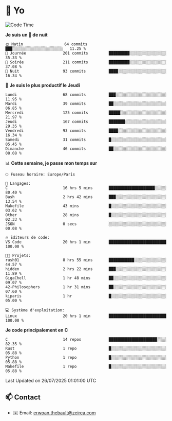# 👋 Yo

<!--START_SECTION:waka-->
![Code Time](http://img.shields.io/badge/Code%20Time-192%20hrs%2013%20mins-blue)

**Je suis un 🦉 de nuit** 

```text
🌞 Matin                  64 commits          ███░░░░░░░░░░░░░░░░░░░░░░   11.25 % 
🌆 Journée                201 commits         █████████░░░░░░░░░░░░░░░░   35.33 % 
🌃 Soirée                 211 commits         █████████░░░░░░░░░░░░░░░░   37.08 % 
🌙 Nuit                   93 commits          ████░░░░░░░░░░░░░░░░░░░░░   16.34 % 
```
📅 **Je suis le plus productif le Jeudi** 

```text
Lundi                    68 commits          ███░░░░░░░░░░░░░░░░░░░░░░   11.95 % 
Mardi                    39 commits          ██░░░░░░░░░░░░░░░░░░░░░░░   06.85 % 
Mercredi                 125 commits         █████░░░░░░░░░░░░░░░░░░░░   21.97 % 
Jeudi                    167 commits         ███████░░░░░░░░░░░░░░░░░░   29.35 % 
Vendredi                 93 commits          ████░░░░░░░░░░░░░░░░░░░░░   16.34 % 
Samedi                   31 commits          █░░░░░░░░░░░░░░░░░░░░░░░░   05.45 % 
Dimanche                 46 commits          ██░░░░░░░░░░░░░░░░░░░░░░░   08.08 % 
```


📊 **Cette semaine, je passe mon temps sur** 

```text
🕑︎ Fuseau horaire: Europe/Paris

💬 Langages: 
C                        16 hrs 5 mins       ████████████████████░░░░░   80.40 % 
Bash                     2 hrs 42 mins       ███░░░░░░░░░░░░░░░░░░░░░░   13.54 % 
Makefile                 43 mins             █░░░░░░░░░░░░░░░░░░░░░░░░   03.62 % 
Other                    28 mins             █░░░░░░░░░░░░░░░░░░░░░░░░   02.33 % 
JSON                     0 secs              ░░░░░░░░░░░░░░░░░░░░░░░░░   00.08 % 

🔥 Éditeurs de code: 
VS Code                  20 hrs 1 min        █████████████████████████   100.00 % 

🐱‍💻 Projets: 
rush01                   8 hrs 55 mins       ███████████░░░░░░░░░░░░░░   44.57 % 
hidden                   2 hrs 22 mins       ███░░░░░░░░░░░░░░░░░░░░░░   11.89 % 
GigaChell                1 hr 48 mins        ██░░░░░░░░░░░░░░░░░░░░░░░   09.07 % 
42-Philosophers          1 hr 31 mins        ██░░░░░░░░░░░░░░░░░░░░░░░   07.60 % 
kiparis                  1 hr                █░░░░░░░░░░░░░░░░░░░░░░░░   05.00 % 

💻 Système d'exploitation: 
Linux                    20 hrs 1 min        █████████████████████████   100.00 % 
```

**Je code principalement en C** 

```text
C                        14 repos            █████████████████████░░░░   82.35 % 
Rust                     1 repo              █░░░░░░░░░░░░░░░░░░░░░░░░   05.88 % 
Python                   1 repo              █░░░░░░░░░░░░░░░░░░░░░░░░   05.88 % 
Makefile                 1 repo              █░░░░░░░░░░░░░░░░░░░░░░░░   05.88 % 
```




 Last Updated on 26/07/2025 01:01:00 UTC
<!--END_SECTION:waka-->

## 📫 Contact

- ✉️ Email: erwoan.thebault@zeirea.com

